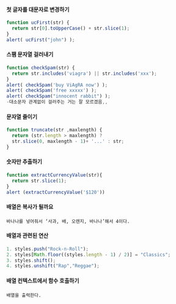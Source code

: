#### 첫 글자를 대문자로 변경하기
```javascript 
function ucFirst(str) {
  return str[0].toUpperCase() + str.slice(1);
}
alert( ucFirst("john") );
```

#### 스팸 문자열 걸러내기
```javascript
function checkSpam(str) {
  return str.includes('viagra') || str.includes('xxx');
}
alert( checkSpam('buy ViAgRA now') );
alert( checkSpam('free xxxxx') );
alert( checkSpam("innocent rabbit") );
-대소문자 관계없이 걸러주는 거는 잘 모르겠음,,
```

#### 문자열 줄이기
```javascript
function truncate(str ,maxlength) {
  return (str.length > maxlength) ?
  str.slice(0, maxlength - 1)+ '...' : str;
}
```

#### 숫자만 추출하기
```javascript
function extractCurrencyValue(str){
  return str.slice(1);
}
alert (extractCurrencyValue('$120'))
```

#### 배열은 복사가 될까요
```
바나나를 넣어줘서 ‘사과, 배, 오렌지, 바나나’해서 4이다.
```

#### 배열과 관련된 연산
```javascript
1. styles.push("Rock-n-Roll");
2. styles[Math.floor((styles.length - 1) / 2)] = "Classics";
3. styles.shift();
4. styles.unshift("Rap","Reggae");
```

#### 배열 컨텍스트에서 함수 호출하기
```
배열을 출력한다.
```
